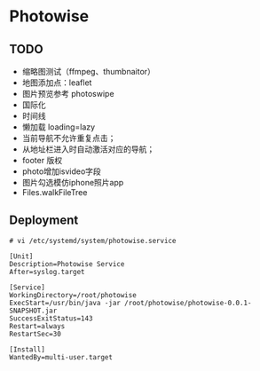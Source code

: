 # Photowise

## TODO
- 缩略图测试（ffmpeg、thumbnaitor）
- 地图添加点：leaflet
- 图片预览参考 photoswipe
- 国际化
- 时间线
- 懒加载 loading=lazy
- 当前导航不允许重复点击；
- 从地址栏进入时自动激活对应的导航；
- footer 版权
- photo增加isvideo字段
- 图片勾选模仿iphone照片app
- Files.walkFileTree


## Deployment

```
# vi /etc/systemd/system/photowise.service

[Unit]
Description=Photowise Service
After=syslog.target

[Service]
WorkingDirectory=/root/photowise
ExecStart=/usr/bin/java -jar /root/photowise/photowise-0.0.1-SNAPSHOT.jar
SuccessExitStatus=143
Restart=always
RestartSec=30

[Install]
WantedBy=multi-user.target
```
